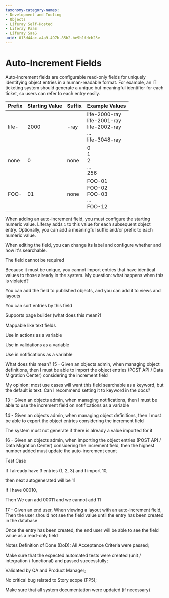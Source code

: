 ```yaml
---
taxonomy-category-names:
- Development and Tooling
- Objects
- Liferay Self-Hosted
- Liferay PaaS
- Liferay SaaS
uuid: 013d44ac-a4a9-497b-85b2-be9b1fdcb23e
---
```

# Auto-Increment Fields

Auto-Increment fields are configurable read-only fields for uniquely identifying object entries in a human-readable format. For example, an IT ticketing system should generate a unique but meaningful identifier for each ticket, so users can refer to each entry easily. 

| Prefix | Starting Value | Suffix | Example Values |
|:------ |:-------------- |:-------|:---------------|
| life- | 2000 | -ray | life-2000-ray<br>life-2001-ray<br>life-2002-ray<br>...<br>life-3048-ray |
| none | 0 | none | 0<br>1<br>2<br>...<br>256 |
| FOO- | 01 | none | FOO-01<br>FOO-02<br>FOO-03<br>...<br>FOO-12 |

When adding an auto-increment field, you must configure the starting numeric value. Liferay adds `1` to this value for each subsequent object entry. Optionally, you can add a meaningful suffix and/or prefix to each numeric value.

When editing the field, you can change its label and configure whether and how it's searchable. 

The field cannot be required

Because it must be unique, you cannot import entries that have identical values to those already in the system.
My question: what happens when this is violated?

You can add the field to published objects, and you can add it to views and layouts

You can sort entries by this field

Supports page builder (what does this mean?)

Mappable like text fields

Use in actions as a variable

Use in validations as a variable

Use in notifications as a variable

What does this mean?
15 - Given an objects admin,
when managing object definitions,
then I must be able to import the object entries (POST API / Data Migration Center) considering the increment field


My opinion: most use cases will want this field searchable as a keyword, but the default is text. Can I recommend setting it to keyword in the docs?



13 - Given an objects admin,
when managing notifications,
then I must be able to use the increment field on notifications as a variable

14 - Given an objects admin,
when managing object definitions,
then I must be able to export the object entries considering the increment field

The system must not generate if there is already a value imported for it

16 - Given an objects admin,
when importing the object entries (POST API / Data Migration Center) considering the increment field,
then the highest number added must update the auto-increment count

Test Case

If I already have 3 entries (1, 2, 3) and I import 10, 

then next autogenerated will be 11

If I have 00010, 

Then We can add 00011 and we cannot add 11

17 - Given an end user,
When viewing a layout with an auto-increment field,
Then the user should not see the field value until the entry has been created in the database

Once the entry has been created, the end user will be able to see the field value as a read-only field

Notes
Definition of Done (DoD):
All Acceptance Criteria were passed;

Make sure that the expected automated tests were created (unit / integration / functional) and passed successfully;

Validated by QA and Product Manager;

No critical bug related to Story scope (FP5);

Make sure that all system documentation were updated (if necessary)
